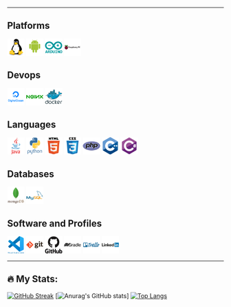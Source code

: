 <div align="center">
  <img src="https://komarev.com/ghpvc/?username=r0r-5chach&style=for-the-badge&color=blueviolet" alt=""/>
</div>
    
---
    
## Platforms
<div id="platforms">
  <img src="https://github.com/devicons/devicon/blob/master/icons/linux/linux-original.svg" height="40" width="40"/>
  <img src="https://github.com/devicons/devicon/blob/master/icons/android/android-original-wordmark.svg" height="40" width="40"/>
  <img src="https://github.com/devicons/devicon/blob/master/icons/arduino/arduino-original-wordmark.svg" height="40" width="40"/>
  <img src="https://github.com/devicons/devicon/blob/master/icons/raspberrypi/raspberrypi-original-wordmark.svg" height="40" width="40"/>
</div>

## Devops
<div id="devops">
  <img src="https://github.com/devicons/devicon/blob/master/icons/digitalocean/digitalocean-original-wordmark.svg" height="40" width="40"/>
  <img src="https://github.com/devicons/devicon/blob/master/icons/nginx/nginx-original.svg" height="40" width="40"/>
  <a href="https://hub.docker.com/u/r0r5chach"><img src="https://github.com/devicons/devicon/blob/master/icons/docker/docker-original-wordmark.svg" height="40" width="40"/></a>
</div>

## Languages
<div id="langs">
  <img src="https://github.com/devicons/devicon/blob/master/icons/java/java-original-wordmark.svg" height="40" width="40"/>
  <img src="https://github.com/devicons/devicon/blob/master/icons/python/python-original-wordmark.svg" height="40" width="40"/>
  <img src="https://github.com/devicons/devicon/blob/master/icons/html5/html5-original-wordmark.svg" height="40" width="40"/>
  <img src="https://github.com/devicons/devicon/blob/master/icons/css3/css3-original-wordmark.svg" height="40" width="40"/>
  <img src="https://github.com/devicons/devicon/blob/master/icons/php/php-original.svg" height="40" width="40"/>
  <img src="https://github.com/devicons/devicon/blob/master/icons/cplusplus/cplusplus-original.svg" height="40" width="40"/>
  <img src="https://github.com/devicons/devicon/blob/master/icons/csharp/csharp-original.svg" height="40" width="40"/>
</div>
  
## Databases
<div id="db">
  <img src="https://github.com/devicons/devicon/blob/master/icons/mongodb/mongodb-original-wordmark.svg" height="40" width="40"/>
  <img src="https://github.com/devicons/devicon/blob/master/icons/mysql/mysql-original-wordmark.svg" height="40" width="40"/>
</div>

## Software and Profiles
<div id="software">
  <img src="https://github.com/devicons/devicon/blob/master/icons/vscode/vscode-original-wordmark.svg" height="40" width="40"/>
  <img src="https://github.com/devicons/devicon/blob/master/icons/git/git-original-wordmark.svg" height="40" width="40"/>
  <a href="https://github.com/r0r-5chach"><img src="https://github.com/devicons/devicon/blob/master/icons/github/github-original-wordmark.svg" height="40" width="40"/></a>
  <img src="https://github.com/devicons/devicon/blob/master/icons/gradle/gradle-plain-wordmark.svg" height="40" width="40"/>
  <img src="https://github.com/devicons/devicon/blob/master/icons/trello/trello-plain-wordmark.svg" height="40" width="40"/>
  <a href="https://www.linkedin.com/in/joshua-perry-480663224/"><img src="https://github.com/devicons/devicon/blob/master/icons/linkedin/linkedin-original-wordmark.svg" height="40" width="40"/></a>
</div>

---

## :fire: My Stats:
[![GitHub Streak](https://streak-stats.demolab.com?user=r0r-5chach&theme=tokyonight-duo&hide_border=true)](https://git.io/streak-stats)
[![Anurag's GitHub stats](https://github-readme-stats.vercel.app/api?username=r0r-5chach&theme=tokyonight&show_icons=true&hide_border=true)]
[![Top Langs](https://github-readme-stats.vercel.app/api/top-langs/?username=r0r-5chach&layout=compact&theme=tokyonight)](https://github.com/anuraghazra/github-readme-stats)
